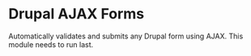 Drupal AJAX Forms
==========

Automatically validates and submits any Drupal form using AJAX. This module needs to run last.



